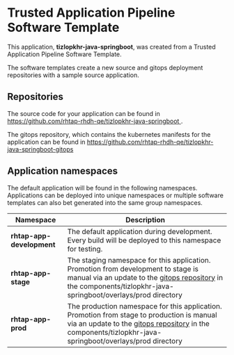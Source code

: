 # Trusted Application Pipeline Software Template

This application, **tizlopkhr-java-springboot**, was created from a Trusted Application Pipeline Software Template.

The software templates create a new source and gitops deployment repositories with a sample source application. 

## Repositories

The source code for your application can be found in [https://github.com/rhtap-rhdh-qe/tizlopkhr-java-springboot ](https://github.com/rhtap-rhdh-qe/tizlopkhr-java-springboot ).
 
The gitops repository, which contains the kubernetes manifests for the application can be found in 
[https://github.com/rhtap-rhdh-qe/tizlopkhr-java-springboot-gitops ](https://github.com/rhtap-rhdh-qe/tizlopkhr-java-springboot-gitops ) 

## Application namespaces 

The default application will be found in the following namespaces. Applications can be deployed into unique namespaces or multiple software templates can also bet generated into the same group namespaces.  

|  Namespace   |  Description   |  
| -------- | -------- |   
| **rhtap-app-development** | The default application during development. Every build will be deployed to this namespace for testing. | 
| **rhtap-app-stage** | The staging namespace for this application. Promotion from development to stage is manual via an update to the [gitops repository](https://github.com/rhtap-rhdh-qe/tizlopkhr-java-springboot-gitops ) in the components/tizlopkhr-java-springboot/overlays/prod directory |  
| **rhtap-app-prod** | The production namespace for this application. Promotion from stage to production is manual via an update to the [gitops repository](https://github.com/rhtap-rhdh-qe/tizlopkhr-java-springboot-gitops ) in the components/tizlopkhr-java-springboot/overlays/prod directory | 